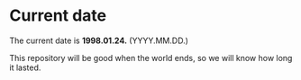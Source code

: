 # Current date

The current date is **1998.01.24.** (YYYY.MM.DD.)

This repository will be good when the world ends, so we will know how long it lasted.